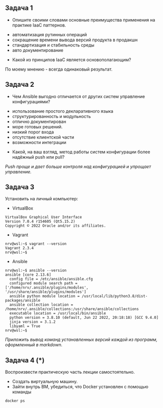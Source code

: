 ## Задача 1

- Опишите своими словами основные преимущества применения на практике IaaC паттернов.

* автоматизация рутинных операций
* сокращение времени вывода версий продукта в продакшн
* стандартизация и стабильность среды
* авто документирование

- Какой из принципов IaaC является основополагающим?

По моему мнению - всегда одинаковый результат.

## Задача 2

- Чем Ansible выгодно отличается от других систем управление конфигурациями?

* использование простого декларативного языка
* структурированность и модульность
* отлично документирован
* море готовых решений.
* низкий порог входа
* отсутствие клиентской части
* возможности интеграции

- Какой, на ваш взгляд, метод работы систем конфигурации более надёжный push или pull?

*Push проще и дает больше контроля над конфигурацией и упрощает управление.*
 
## Задача 3

Установить на личный компьютер:

- VirtualBox
```text
VirtualBox Graphical User Interface
Version 7.0.4 r154605 (Qt5.15.2)
Copyright © 2022 Oracle and/or its affiliates.
```
- Vagrant
```shell
nrv@wsl:~$ vagrant --version
Vagrant 2.3.4
nrv@wsl:~$
```
- Ansible
```shell
nrv@wsl:~$ ansible --version
ansible [core 2.13.6]
  config file = /etc/ansible/ansible.cfg
  configured module search path = ['/home/nrv/.ansible/plugins/modules', '/usr/share/ansible/plugins/modules']
  ansible python module location = /usr/local/lib/python3.8/dist-packages/ansible
  ansible collection location = /home/nrv/.ansible/collections:/usr/share/ansible/collections
  executable location = /usr/local/bin/ansible
  python version = 3.8.10 (default, Jun 22 2022, 20:18:18) [GCC 9.4.0]
  jinja version = 3.1.2
  libyaml = True
nrv@wsl:~$
```

*Приложить вывод команд установленных версий каждой из программ, оформленный в markdown.*

## Задача 4 (*)

Воспроизвести практическую часть лекции самостоятельно.

- Создать виртуальную машину.
- Зайти внутрь ВМ, убедиться, что Docker установлен с помощью команды
```
docker ps
```

